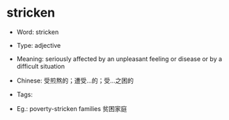 # stricken

- Word: stricken

- Type: adjective
- Meaning: seriously affected by an unpleasant feeling or disease or by a difficult situation
- Chinese: 受煎熬的；遭受…的；受…之困的
- Tags: 
- Eg.: poverty-stricken families 贫困家庭

